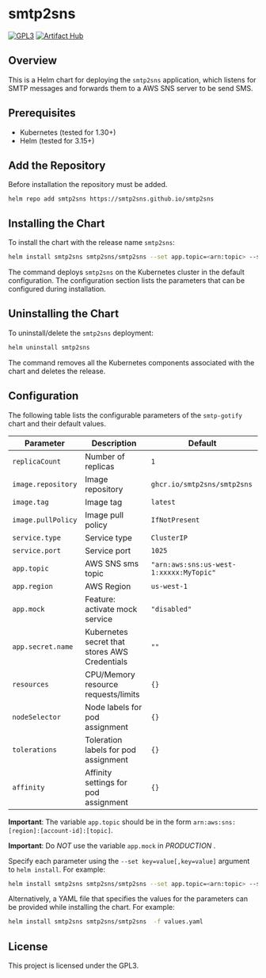 # smtp2sns
[![GPL3](https://img.shields.io/github/license/smtp2sns/smtp2sns)](https://github.com/smtp2sns/smtp2sns/blob/main/LICENSE)
[![Artifact Hub](https://img.shields.io/endpoint?url=https://artifacthub.io/badge/repository/smtp2sns)](https://artifacthub.io/packages/search?repo=smtp2sns)


## Overview

This is a Helm chart for deploying the `smtp2sns` application, which listens for SMTP messages and forwards them to a AWS SNS server to be send SMS.

## Prerequisites

- Kubernetes (tested for 1.30+)
- Helm (tested for 3.15+)

## Add the Repository

Before installation the repository must be added.

```
helm repo add smtp2sns https://smtp2sns.github.io/smtp2sns
```

## Installing the Chart

To install the chart with the release name `smtp2sns`:

```bash
helm install smtp2sns smtp2sns/smtp2sns --set app.topic=<arn:topic> --set app.region=us-west-1
``` 

The command deploys `smtp2sns` on the Kubernetes cluster in the default configuration. 
The configuration section lists the parameters that can be configured during installation.

## Uninstalling the Chart

To uninstall/delete the `smtp2sns` deployment:

```bash
helm uninstall smtp2sns
```

The command removes all the Kubernetes components associated with the chart and deletes the release.

## Configuration

The following table lists the configurable parameters of the `smtp-gotify` chart and their default values.

| Parameter          | Description                            | Default                       |
|--------------------|----------------------------------------|-------------------------------|
| `replicaCount`     | Number of replicas                     | `1`                           |
| `image.repository` | Image repository                       | `ghcr.io/smtp2sns/smtp2sns`   |
| `image.tag`        | Image tag                              | `latest`                      |
| `image.pullPolicy` | Image pull policy                      | `IfNotPresent`                |
| `service.type`     | Service type                           | `ClusterIP`                   |
| `service.port`     | Service port                           | `1025`                        |
| `app.topic`        | AWS SNS sms topic                      | `"arn:aws:sns:us-west-1:xxxxx:MyTopic"`              |
| `app.region`       | AWS Region                             | `us-west-1`                   |
| `app.mock`         | Feature: activate mock service         | `"disabled"`                   |
| `app.secret.name`  | Kubernetes secret that stores AWS Credentials| `""`                    |
| `resources`        | CPU/Memory resource requests/limits    | `{}`                          |
| `nodeSelector`     | Node labels for pod assignment         | `{}`                          |
| `tolerations`      | Toleration labels for pod assignment   | `{}`                          |
| `affinity`         | Affinity settings for pod assignment   | `{}`                          |


**Important**: The variable `app.topic` should be in the form `arn:aws:sns:[region]:[account-id]:[topic]`.

**Important**: Do *NOT* use the variable `app.mock` in *PRODUCTION* .

Specify each parameter using the `--set key=value[,key=value]` argument to `helm install`. For example:

```bash
helm install smtp2sns smtp2sns/smtp2sns --set app.topic=<arn:topic> --set app.region=us-west-1
````

Alternatively, a YAML file that specifies the values for the parameters can be provided while installing the chart. 
For example:

```bash
helm install smtp2sns smtp2sns/smtp2sns  -f values.yaml
```

## License

This project is licensed under the GPL3.